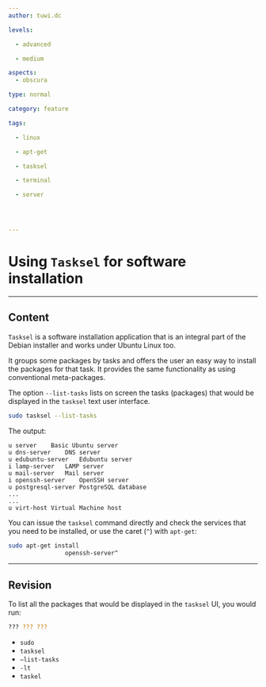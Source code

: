 ```yaml
---
author: tuwi.dc

levels:

  - advanced

  - medium

aspects:
  - obscura

type: normal

category: feature

tags:

  - linux

  - apt-get

  - tasksel

  - terminal

  - server




---
```


# Using `Tasksel` for software installation

---
## Content

`Tasksel` is a software installation application that is an integral part of the Debian installer and works under Ubuntu Linux too. 

It groups some packages by tasks and offers the user an easy way to install the packages for that task. It provides the same functionality as using conventional meta-packages.

The option `--list-tasks` lists on screen the tasks (packages) that would be displayed in the `tasksel` text user interface.
```bash
sudo tasksel --list-tasks
```	
The output:
```
u server	Basic Ubuntu server
u dns-server	DNS server
u edubuntu-server	Edubuntu server
i lamp-server	LAMP server
u mail-server	Mail server
i openssh-server	OpenSSH server
u postgresql-server	PostgreSQL database
...
...
u virt-host	Virtual Machine host
```
You can issue the `tasksel` command directly and check the services that you need to be installed, or use the caret (`^`)
with `apt-get`:
```bash
sudo apt-get install 
                openssh-server^
```

---
## Revision

To list all the packages that would be displayed in the `tasksel` UI, you would run:
```bash
??? ??? ??? 
```

* `sudo`
* `tasksel`
* `—list-tasks`
* `-lt`
* `taskel`

 
